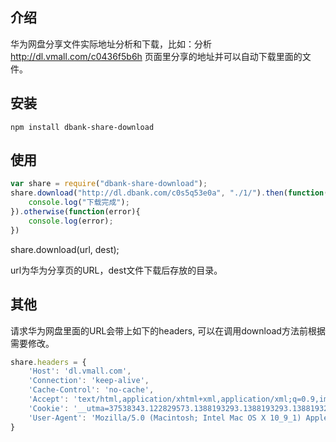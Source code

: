 ## 介绍

华为网盘分享文件实际地址分析和下载，比如：分析 http://dl.vmall.com/c0436f5b6h 页面里分享的地址并可以自动下载里面的文件。

## 安装

```shell
npm install dbank-share-download
```

## 使用
```js
var share = require("dbank-share-download");
share.download("http://dl.dbank.com/c0s5q53e0a", "./1/").then(function(){
	console.log("下载完成");
}).otherwise(function(error){
	console.log(error);
})
```

share.download(url, dest);

url为华为分享页的URL，dest文件下载后存放的目录。

## 其他

请求华为网盘里面的URL会带上如下的headers, 可以在调用download方法前根据需要修改。

```js
share.headers = {
	'Host': 'dl.vmall.com',
	'Connection': 'keep-alive',
	'Cache-Control': 'no-cache',
	'Accept': 'text/html,application/xhtml+xml,application/xml;q=0.9,image/webp,*/*;q=0.8',
	'Cookie': '__utma=37538343.122829573.1388193293.1388193293.1388193293.1; __utmc=37538343; __utmz=37538343.1388193293.1.1.utmcsr=dl.vmall.com|utmccn=(referral)|utmcmd=referral|utmcct=/c0t5v6aphe; db_clicked=1; dbank_plugin=true; HOST_DBank=124.192.132.168; session=YuuuReKuTkNnUuaLaIUuaVuhjY1atkB5At6yntG5tCmL99CX; client=00b698d35a075603c1d535f6f3d41c0e; secret=fa8fe0f3a76a21a576a02b80611c1b3f; SID=54417831-82796221-2220430946; EID=1388293734-82796221-3696931395; login_type=sina; __utma=124949599.1609856858.1387593983.1388280841.1388284961.4; __utmb=124949599.3.10.1388284961; __utmc=124949599; __utmz=124949599.1388280841.3.3.utmcsr=tupian12345.com|utmccn=(referral)|utmcmd=referral|utmcct=/HTM/pic/AAAGIRL/2013/1228/24531.html; download_limit=false; r_trace_u=u54417831; pid=4',
	'User-Agent': 'Mozilla/5.0 (Macintosh; Intel Mac OS X 10_9_1) AppleWebKit/537.36 (KHTML, like Gecko) Chrome/30.0.1599.101 Safari/537.36',
}
```

